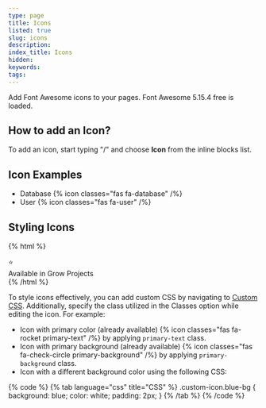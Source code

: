 ```yaml
---
type: page
title: Icons
listed: true
slug: icons
description: 
index_title: Icons
hidden: 
keywords: 
tags: 
---
```


Add Font Awesome icons to your pages. Font Awesome 5.15.4 free is loaded.

## How to add an Icon?

To add an icon, start typing "/" and choose **Icon** from the inline blocks list.

## Icon Examples

- Database {% icon classes="fas fa-database" /%}
- User {% icon classes="fas fa-user" /%}

## Styling Icons

{% html %}
<div class="grow-border text-left">
<div class="grow-star">⭐</div>
    Available in Grow Projects
</div>
{% /html %}

To style icons effectively, you can add custom CSS by navigating to [Custom CSS](/support-center/custom-css). Additionally, specify the class utilized in the Classes option while editing the icon. For example:

- Icon with primary color (already available) {% icon classes="fas fa-rocket primary-text" /%} by applying `primary-text` class.
- Icon with primary background (already available) {% icon classes="fas fa-check-circle primary-background" /%} by applying `primary-background` class.
- Icon with a different background color using the following CSS:

{% code %}
{% tab language="css" title="CSS" %}
.custom-icon.blue-bg {
  background: blue;
  color: white;
  padding: 2px;
}
{% /tab %}
{% /code %}